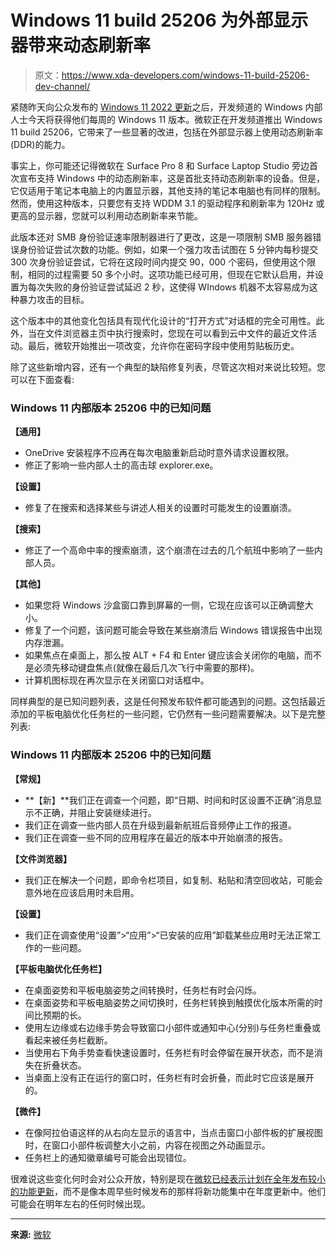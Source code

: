 # Windows 11 build 25206 为外部显示器带来动态刷新率

> 原文：<https://www.xda-developers.com/windows-11-build-25206-dev-channel/>

紧随昨天向公众发布的 [Windows 11 2022 更新](https://www.xda-developers.com/windows-11-22h2/)之后，开发频道的 Windows 内部人士今天将获得他们每周的 Windows 11 版本。微软正在开发频道推出 Windows 11 build 25206，它带来了一些显著的改进，包括在外部显示器上使用动态刷新率(DDR)的能力。

事实上，你可能还记得微软在 Surface Pro 8 和 Surface Laptop Studio 旁边首次宣布支持 Windows 中的动态刷新率，这是首批支持动态刷新率的设备。但是，它仅适用于笔记本电脑上的内置显示器，其他支持的笔记本电脑也有同样的限制。然而，使用这种版本，只要您有支持 WDDM 3.1 的驱动程序和刷新率为 120Hz 或更高的显示器，您就可以利用动态刷新率来节能。

此版本还对 SMB 身份验证速率限制器进行了更改，这是一项限制 SMB 服务器错误身份验证尝试次数的功能。例如，如果一个强力攻击试图在 5 分钟内每秒提交 300 次身份验证尝试，它将在这段时间内提交 90，000 个密码，但使用这个限制，相同的过程需要 50 多个小时。这项功能已经可用，但现在它默认启用，并设置为每次失败的身份验证尝试延迟 2 秒，这使得 WIndows 机器不太容易成为这种暴力攻击的目标。

这个版本中的其他变化包括具有现代化设计的“打开方式”对话框的完全可用性。此外，当在文件浏览器主页中执行搜索时，您现在可以看到云中文件的最近文件活动。最后，微软开始推出一项改变，允许你在密码字段中使用剪贴板历史。

除了这些新增内容，还有一个典型的缺陷修复列表，尽管这次相对来说比较短。您可以在下面查看:

### Windows 11 内部版本 25206 中的已知问题

**【通用】**

*   OneDrive 安装程序不应再在每次电脑重新启动时意外请求设置权限。
*   修正了影响一些内部人士的高击球 explorer.exe。

**【设置】**

*   修复了在搜索和选择某些与讲述人相关的设置时可能发生的设置崩溃。

**【搜索】**

*   修正了一个高命中率的搜索崩溃，这个崩溃在过去的几个航班中影响了一些内部人员。

**【其他】**

*   如果您将 Windows 沙盒窗口靠到屏幕的一侧，它现在应该可以正确调整大小。
*   修复了一个问题，该问题可能会导致在某些崩溃后 Windows 错误报告中出现内存泄漏。
*   如果焦点在桌面上，那么按 ALT + F4 和 Enter 键应该会关闭你的电脑，而不是必须先移动键盘焦点(就像在最后几次飞行中需要的那样)。
*   计算机图标现在再次显示在关闭窗口对话框中。

同样典型的是已知问题列表，这是任何预发布软件都可能遇到的问题。这包括最近添加的平板电脑优化任务栏的一些问题，它仍然有一些问题需要解决。以下是完整列表:

### Windows 11 内部版本 25206 中的已知问题

**【常规】**

*   **【新】**我们正在调查一个问题，即“日期、时间和时区设置不正确”消息显示不正确，并阻止安装继续进行。
*   我们正在调查一些内部人员在升级到最新航班后音频停止工作的报道。
*   我们正在调查一些不同的应用程序在最近的版本中开始崩溃的报告。

**【文件浏览器】**

*   我们正在解决一个问题，即命令栏项目，如复制、粘贴和清空回收站，可能会意外地在应该启用时未启用。

**【设置】**

*   我们正在调查使用“设置”>“应用”>“已安装的应用”卸载某些应用时无法正常工作的一些问题。

**【平板电脑优化任务栏】**

*   在桌面姿势和平板电脑姿势之间转换时，任务栏有时会闪烁。
*   在桌面姿势和平板电脑姿势之间切换时，任务栏转换到触摸优化版本所需的时间比预期的长。
*   使用左边缘或右边缘手势会导致窗口小部件或通知中心(分别)与任务栏重叠或看起来被任务栏截断。
*   当使用右下角手势查看快速设置时，任务栏有时会停留在展开状态，而不是消失在折叠状态。
*   当桌面上没有正在运行的窗口时，任务栏有时会折叠，而此时它应该是展开的。

**【微件】**

*   在像阿拉伯语这样的从右向左显示的语言中，当点击窗口小部件板的扩展视图时，在窗口小部件板调整大小之前，内容在视图之外动画显示。
*   任务栏上的通知徽章编号可能会出现错位。

很难说这些变化何时会对公众开放，特别是现在[微软已经表示计划在全年发布较小的功能更新](https://www.xda-developers.com/microsoft-windows-11-update-cadence-denies-windows-12/)，而不是像本周早些时候发布的那样将新功能集中在年度更新中。他们可能会在明年左右的任何时候出现。

* * *

**来源:** [微软](https://blogs.windows.com/windows-insider/2022/09/21/announcing-windows-11-insider-preview-build-25206/)